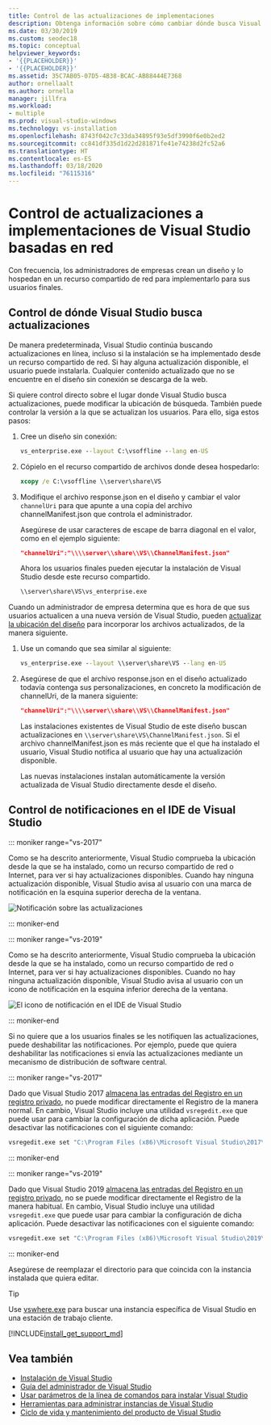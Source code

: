 ```yaml
---
title: Control de las actualizaciones de implementaciones
description: Obtenga información sobre cómo cambiar dónde busca Visual Studio una actualización cuando se instala desde una red.
ms.date: 03/30/2019
ms.custom: seodec18
ms.topic: conceptual
helpviewer_keywords:
- '{{PLACEHOLDER}}'
- '{{PLACEHOLDER}}'
ms.assetid: 35C7AB05-07D5-4B38-BCAC-AB88444E7368
author: ornellaalt
ms.author: ornella
manager: jillfra
ms.workload:
- multiple
ms.prod: visual-studio-windows
ms.technology: vs-installation
ms.openlocfilehash: 8743f042c7c33da34895f93e5df3990f6e0b2ed2
ms.sourcegitcommit: cc841df335d1d22d281871fe41e74238d2fc52a6
ms.translationtype: HT
ms.contentlocale: es-ES
ms.lasthandoff: 03/18/2020
ms.locfileid: "76115316"
---
```

# <a name="control-updates-to-network-based-visual-studio-deployments"></a>Control de actualizaciones a implementaciones de Visual Studio basadas en red

Con frecuencia, los administradores de empresas crean un diseño y lo hospedan en un recurso compartido de red para implementarlo para sus usuarios finales.

## <a name="controlling-where-visual-studio-looks-for-updates"></a>Control de dónde Visual Studio busca actualizaciones

De manera predeterminada, Visual Studio continúa buscando actualizaciones en línea, incluso si la instalación se ha implementado desde un recurso compartido de red. Si hay alguna actualización disponible, el usuario puede instalarla. Cualquier contenido actualizado que no se encuentre en el diseño sin conexión se descarga de la web.

Si quiere control directo sobre el lugar donde Visual Studio busca actualizaciones, puede modificar la ubicación de búsqueda. También puede controlar la versión a la que se actualizan los usuarios. Para ello, siga estos pasos:

1. Cree un diseño sin conexión:

   ```cmd
   vs_enterprise.exe --layout C:\vsoffline --lang en-US
   ```

2. Cópielo en el recurso compartido de archivos donde desea hospedarlo:

   ```cmd
   xcopy /e C:\vsoffline \\server\share\VS
   ```

3. Modifique el archivo response.json en el diseño y cambiar el valor `channelUri` para que apunte a una copia del archivo channelManifest.json que controla el administrador.

   Asegúrese de usar caracteres de escape de barra diagonal en el valor, como en el ejemplo siguiente:

   ```json
   "channelUri":"\\\\server\\share\\VS\\ChannelManifest.json"
   ```

   Ahora los usuarios finales pueden ejecutar la instalación de Visual Studio desde este recurso compartido.

   ```cmd
   \\server\share\VS\vs_enterprise.exe
   ```

Cuando un administrador de empresa determina que es hora de que sus usuarios actualicen a una nueva versión de Visual Studio, pueden [actualizar la ubicación del diseño](update-a-network-installation-of-visual-studio.md) para incorporar los archivos actualizados, de la manera siguiente.

1. Use un comando que sea similar al siguiente:

   ```cmd
   vs_enterprise.exe --layout \\server\share\VS --lang en-US
   ```

2. Asegúrese de que el archivo response.json en el diseño actualizado todavía contenga sus personalizaciones, en concreto la modificación de channelUri, de la manera siguiente:

   ```json
   "channelUri":"\\\\server\\share\\VS\\ChannelManifest.json"
   ```

   Las instalaciones existentes de Visual Studio de este diseño buscan actualizaciones en `\\server\share\VS\ChannelManifest.json`. Si el archivo channelManifest.json es más reciente que el que ha instalado el usuario, Visual Studio notifica al usuario que hay una actualización disponible.

   Las nuevas instalaciones instalan automáticamente la versión actualizada de Visual Studio directamente desde el diseño.

## <a name="controlling-notifications-in-the-visual-studio-ide"></a>Control de notificaciones en el IDE de Visual Studio

::: moniker range="vs-2017"

Como se ha descrito anteriormente, Visual Studio comprueba la ubicación desde la que se ha instalado, como un recurso compartido de red o Internet, para ver si hay actualizaciones disponibles. Cuando hay ninguna actualización disponible, Visual Studio avisa al usuario con una marca de notificación en la esquina superior derecha de la ventana.

   ![Notificación sobre las actualizaciones](media/notification-flag.png)

::: moniker-end

::: moniker range="vs-2019"

Como se ha descrito anteriormente, Visual Studio comprueba la ubicación desde la que se ha instalado, como un recurso compartido de red o Internet, para ver si hay actualizaciones disponibles. Cuando no hay ninguna actualización disponible, Visual Studio avisa al usuario con un icono de notificación en la esquina inferior derecha de la ventana.

   ![El icono de notificación en el IDE de Visual Studio](media/vs-2019/notification-bar.png "El icono de notificación en el IDE de Visual Studio")

::: moniker-end

Si no quiere que a los usuarios finales se les notifiquen las actualizaciones, puede deshabilitar las notificaciones. Por ejemplo, puede que quiera deshabilitar las notificaciones si envía las actualizaciones mediante un mecanismo de distribución de software central.

::: moniker range="vs-2017"

Dado que Visual Studio 2017 [almacena las entradas del Registro en un registro privado](tools-for-managing-visual-studio-instances.md#editing-the-registry-for-a-visual-studio-instance), no puede modificar directamente el Registro de la manera normal. En cambio, Visual Studio incluye una utilidad `vsregedit.exe` que puede usar para cambiar la configuración de dicha aplicación. Puede desactivar las notificaciones con el siguiente comando:

```cmd
vsregedit.exe set "C:\Program Files (x86)\Microsoft Visual Studio\2017\Enterprise" HKCU ExtensionManager AutomaticallyCheckForUpdates2Override dword 0
```

::: moniker-end

::: moniker range="vs-2019"

Dado que Visual Studio 2019 [almacena las entradas del Registro en un registro privado](tools-for-managing-visual-studio-instances.md#editing-the-registry-for-a-visual-studio-instance), no se puede modificar directamente el Registro de la manera habitual. En cambio, Visual Studio incluye una utilidad `vsregedit.exe` que puede usar para cambiar la configuración de dicha aplicación. Puede desactivar las notificaciones con el siguiente comando:

```cmd
vsregedit.exe set "C:\Program Files (x86)\Microsoft Visual Studio\2019\Enterprise" HKCU ExtensionManager AutomaticallyCheckForUpdates2Override dword 0
```

::: moniker-end

Asegúrese de reemplazar el directorio para que coincida con la instancia instalada que quiera editar.

> [!TIP]
> Use [vswhere.exe](tools-for-managing-visual-studio-instances.md#detecting-existing-visual-studio-instances) para buscar una instancia específica de Visual Studio en una estación de trabajo cliente.

[!INCLUDE[install_get_support_md](includes/install_get_support_md.md)]

## <a name="see-also"></a>Vea también

* [Instalación de Visual Studio](install-visual-studio.md)
* [Guía del administrador de Visual Studio](visual-studio-administrator-guide.md)
* [Usar parámetros de la línea de comandos para instalar Visual Studio](use-command-line-parameters-to-install-visual-studio.md)
* [Herramientas para administrar instancias de Visual Studio](tools-for-managing-visual-studio-instances.md)
* [Ciclo de vida y mantenimiento del producto de Visual Studio](/visualstudio/releases/2019/servicing/)
